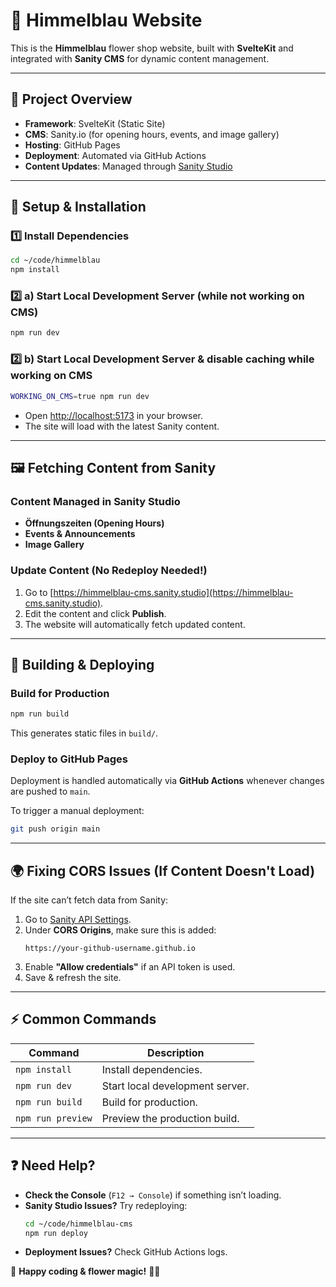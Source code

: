 # 🌸 Himmelblau Website

This is the **Himmelblau** flower shop website, built with **SvelteKit** and integrated with **Sanity CMS** for dynamic content management.

---

## 🚀 Project Overview

- **Framework**: SvelteKit (Static Site)
- **CMS**: Sanity.io (for opening hours, events, and image gallery)
- **Hosting**: GitHub Pages
- **Deployment**: Automated via GitHub Actions
- **Content Updates**: Managed through [Sanity Studio](https://himmelblau-cms.sanity.studio)

---

## 📌 **Setup & Installation**

### **1️⃣ Install Dependencies**

```bash
cd ~/code/himmelblau
npm install
```

### **2️⃣ a) Start Local Development Server (while not working on CMS)**

```bash
npm run dev
```

### **2️⃣ b) Start Local Development Server & disable caching while working on CMS**

```bash
WORKING_ON_CMS=true npm run dev
```

- Open [http://localhost:5173](http://localhost:5173) in your browser.
- The site will load with the latest Sanity content.

---

## 🖼️ **Fetching Content from Sanity**

### **Content Managed in Sanity Studio**

- **Öffnungszeiten (Opening Hours)**
- **Events & Announcements**
- **Image Gallery**

### **Update Content (No Redeploy Needed!)**

1. Go to [https://himmelblau-cms.sanity.studio](https://himmelblau-cms.sanity.studio).
2. Edit the content and click **Publish**.
3. The website will automatically fetch updated content.

---

## 🔄 **Building & Deploying**

### **Build for Production**

```bash
npm run build
```

This generates static files in `build/`.

### **Deploy to GitHub Pages**

Deployment is handled automatically via **GitHub Actions** whenever changes are pushed to `main`.

To trigger a manual deployment:

```bash
git push origin main
```

---

## 🌍 **Fixing CORS Issues (If Content Doesn't Load)**

If the site can’t fetch data from Sanity:

1. Go to [Sanity API Settings](https://www.sanity.io/manage).
2. Under **CORS Origins**, make sure this is added:
   ```
   https://your-github-username.github.io
   ```
3. Enable **"Allow credentials"** if an API token is used.
4. Save & refresh the site.

---

## ⚡ **Common Commands**

| Command           | Description                     |
| ----------------- | ------------------------------- |
| `npm install`     | Install dependencies.           |
| `npm run dev`     | Start local development server. |
| `npm run build`   | Build for production.           |
| `npm run preview` | Preview the production build.   |

---

## ❓ **Need Help?**

- **Check the Console** (`F12 → Console`) if something isn’t loading.
- **Sanity Studio Issues?** Try redeploying:
  ```bash
  cd ~/code/himmelblau-cms
  npm run deploy
  ```
- **Deployment Issues?** Check GitHub Actions logs.

🚀 **Happy coding & flower magic!** 🌷✨
